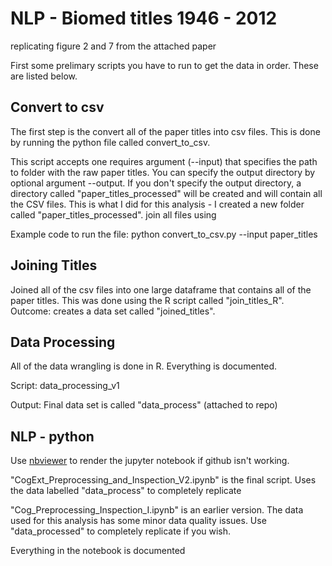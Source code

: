 # NLP - Biomed titles 1946 - 2012 

replicating figure 2 and 7 from the attached paper

First some prelimary scripts you have to run to get the data in order. These are listed below.

## Convert to csv
The first step is the convert all of the paper titles into csv files. This is done by running the python file called convert_to_csv.

This script accepts one requires argument (--input) that specifies the path to folder with the raw paper titles. You can specify the output directory by optional argument --output. If you don't specify the output directory, a directory called "paper_titles_processed" will be created and will contain all the CSV files. This is what I did for this analysis - I created a new folder called "paper_titles_processed".
join all files using 

Example code to run the file: python convert_to_csv.py --input paper_titles 

## Joining Titles

Joined all of the csv files into one large dataframe that contains all of the paper titles. This was done using the R script called "join_titles_R". Outcome: creates a data set called "joined_titles".

## Data Processing

All of the data wrangling is done in R. Everything is documented.

Script: data_processing_v1

Output: Final data set is called "data_process" (attached to repo)

## NLP - python

Use [nbviewer](https://nbviewer.jupyter.org/) to render the jupyter notebook if github isn't working.

"CogExt_Preprocessing_and_Inspection_V2.ipynb" is the final script. Uses the data labelled "data_process" to completely replicate

"Cog_Preprocessing_Inspection_I.ipynb" is an earlier version. The data used for this analysis has some minor data quality issues. Use "data_processed" to completely replicate if you wish.

Everything in the notebook is documented

